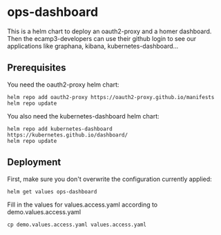# ops-dashboard

This is a helm chart to deploy an oauth2-proxy and a homer dashboard.
Then the ecamp3-developers can use their github login
to see our applications like graphana, kibana, kubernetes-dashboard...

## Prerequisites

You need the oauth2-proxy helm chart:

```shell
helm repo add oauth2-proxy https://oauth2-proxy.github.io/manifests
helm repo update
```

You also need the kubernetes-dashboard helm chart:

```shell
helm repo add kubernetes-dashboard https://kubernetes.github.io/dashboard/
helm repo update
```

## Deployment

First, make sure you don't overwrite the configuration currently applied:

```shell
helm get values ops-dashboard
```

Fill in the values for values.access.yaml according to demo.values.access.yaml

```shell
cp demo.values.access.yaml values.access.yaml 
```
